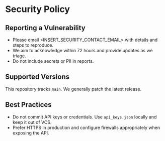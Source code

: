 # Security Policy

## Reporting a Vulnerability

- Please email <INSERT_SECURITY_CONTACT_EMAIL> with details and steps to reproduce.
- We aim to acknowledge within 72 hours and provide updates as we triage.
- Do not include secrets or PII in reports.

## Supported Versions

This repository tracks `main`. We generally patch the latest release.

## Best Practices

- Do not commit API keys or credentials. Use `api_keys.json` locally and keep it out of VCS.
- Prefer HTTPS in production and configure firewalls appropriately when exposing the API.
